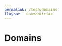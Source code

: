 ```yaml
---
permalink: /tech/domains
llayout:  CustomCities
---
```


# Domains

<alphalist
:items="items"
keyterm="name"
keydef="domain"
caption='A list of Tango domains'
/>


<script>
import json from 'Bundle/dist/domains.json'
export default {
  data: function() {
    return {
      items: json
    }
  },
}
</script>